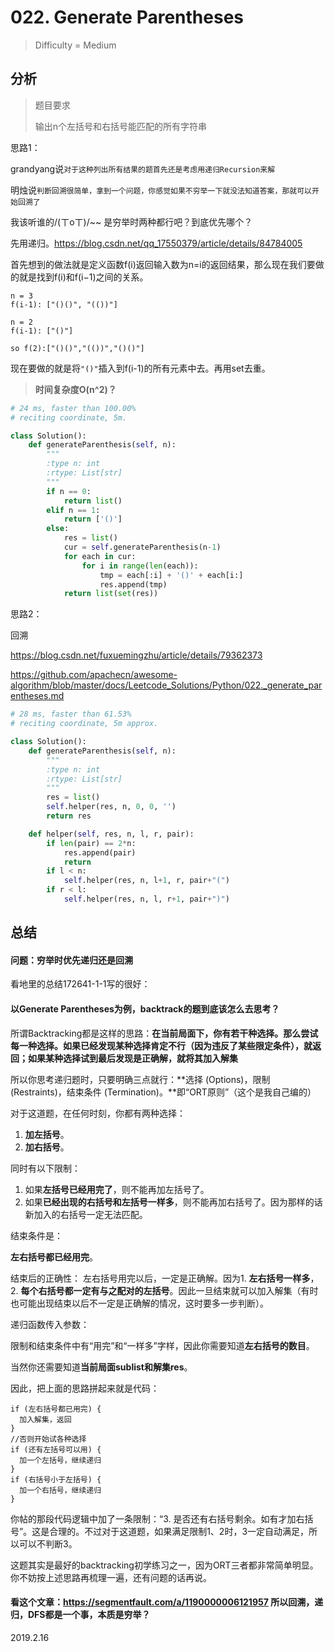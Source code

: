 # 022. Generate Parentheses
> Difficulty = Medium

## 分析

> 题目要求
> 
> 输出n个左括号和右括号能匹配的所有字符串

思路1：

grandyang说`对于这种列出所有结果的题首先还是考虑用递归Recursion来解`

明烛说`判断回溯很简单，拿到一个问题，你感觉如果不穷举一下就没法知道答案，那就可以开始回溯了`

我该听谁的/(ㄒoㄒ)/~~ 是穷举时两种都行吧？到底优先哪个？


先用递归。https://blog.csdn.net/qq_17550379/article/details/84784005

首先想到的做法就是定义函数f(i)返回输入数为n=i的返回结果，那么现在我们要做的就是找到f(i)和f(i−1)之间的关系。

```
n = 3
f(i-1): ["()()", "(())"]

n = 2
f(i-1): ["()"]

so f(2):["()()","(())","()()"]
```

现在要做的就是将`"()"`插入到f(i-1)的所有元素中去。再用set去重。


> **时间复杂度O(n^2)？**

```python
# 24 ms, faster than 100.00%
# reciting coordinate, 5m.

class Solution():
    def generateParenthesis(self, n):
        """
        :type n: int
        :rtype: List[str]
        """
        if n == 0:
        	return list()
        elif n == 1:
        	return ['()']
        else:
        	res = list()
        	cur = self.generateParenthesis(n-1)
        	for each in cur:
        		for i in range(len(each)):
        			tmp = each[:i] + '()' + each[i:]
        			res.append(tmp)
        	return list(set(res))
```


思路2：

回溯

https://blog.csdn.net/fuxuemingzhu/article/details/79362373

https://github.com/apachecn/awesome-algorithm/blob/master/docs/Leetcode_Solutions/Python/022._generate_parentheses.md


```python
# 28 ms, faster than 61.53%
# reciting coordinate, 5m approx.

class Solution():
    def generateParenthesis(self, n):
        """
        :type n: int
        :rtype: List[str]
        """
        res = list()
        self.helper(res, n, 0, 0, '')
        return res

    def helper(self, res, n, l, r, pair):
        if len(pair) == 2*n:
            res.append(pair)
            return
        if l < n:
            self.helper(res, n, l+1, r, pair+"(")
        if r < l:
            self.helper(res, n, l, r+1, pair+")")
```

## 总结

#### 问题：穷举时优先递归还是回溯

看地里的总结172641-1-1写的很好：

#### 以Generate Parentheses为例，backtrack的题到底该怎么去思考？

所谓Backtracking都是这样的思路：**在当前局面下，你有若干种选择。那么尝试每一种选择。如果已经发现某种选择肯定不行（因为违反了某些限定条件），就返回；如果某种选择试到最后发现是正确解，就将其加入解集**

所以你思考递归题时，只要明确三点就行：**选择 (Options)，限制 (Restraints)，结束条件 (Termination)。**即“ORT原则”（这个是我自己编的）

对于这道题，在任何时刻，你都有两种选择：

1. **加左括号**。
2. **加右括号**。

同时有以下限制：

1. 如果**左括号已经用完了**，则不能再加左括号了。
2. 如果**已经出现的右括号和左括号一样多**，则不能再加右括号了。因为那样的话新加入的右括号一定无法匹配。

结束条件是： 

**左右括号都已经用完**。

结束后的正确性： 左右括号用完以后，一定是正确解。因为1. **左右括号一样多**，2. **每个右括号都一定有与之配对的左括号**。因此一旦结束就可以加入解集（有时也可能出现结束以后不一定是正确解的情况，这时要多一步判断）。

递归函数传入参数：

限制和结束条件中有“用完”和“一样多”字样，因此你需要知道**左右括号的数目**。

当然你还需要知道**当前局面sublist和解集res**。

因此，把上面的思路拼起来就是代码：

```
if (左右括号都已用完) {
  加入解集，返回
}
//否则开始试各种选择
if (还有左括号可以用) {
  加一个左括号，继续递归
}
if (右括号小于左括号) {
  加一个右括号，继续递归
}
```

你帖的那段代码逻辑中加了一条限制：“3. 是否还有右括号剩余。如有才加右括号”。这是合理的。不过对于这道题，如果满足限制1、2时，3一定自动满足，所以可以不判断3。

这题其实是最好的backtracking初学练习之一，因为ORT三者都非常简单明显。你不妨按上述思路再梳理一遍，还有问题的话再说。


#### 看这个文章：https://segmentfault.com/a/1190000006121957 所以回溯，递归，DFS都是一个事，本质是穷举？

2019.2.16
